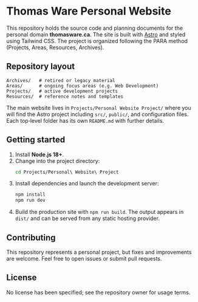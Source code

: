 # Thomas Ware Personal Website

This repository holds the source code and planning documents for the
personal domain **thomasware.ca**.  The site is built with
[Astro](https://astro.build/) and styled using Tailwind CSS.  The project is
organized following the PARA method (Projects, Areas, Resources, Archives).

## Repository layout

```
Archives/   # retired or legacy material
Areas/      # ongoing focus areas (e.g. Web Development)
Projects/   # active development projects
Resources/  # reference notes and templates
```

The main website lives in `Projects/Personal Website Project/` where you will
find the Astro project including `src/`, `public/`, and configuration files.
Each top‑level folder has its own `README.md` with further details.

## Getting started

1. Install **Node.js 18+**.
2. Change into the project directory:
   ```bash
   cd Projects/Personal\ Website\ Project
   ```
3. Install dependencies and launch the development server:
   ```bash
   npm install
   npm run dev
   ```
4. Build the production site with `npm run build`. The output appears in
   `dist/` and can be served from any static hosting provider.

## Contributing

This repository represents a personal project, but fixes and improvements are
welcome. Feel free to open issues or submit pull requests.

## License

No license has been specified; see the repository owner for usage terms.
